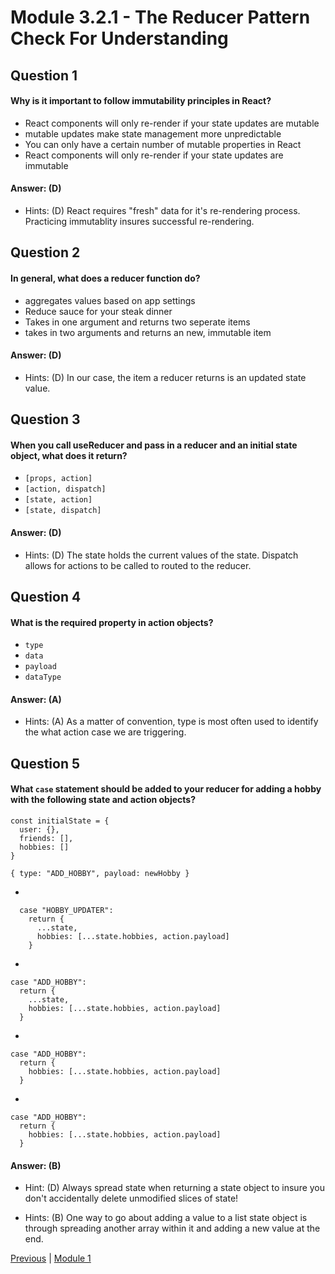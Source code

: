 # Module 3.2.1 - The Reducer Pattern Check For Understanding

## Question 1

####  Why is it important to follow immutability principles in React?

- React components will only re-render if your state updates are mutable  
- mutable updates make state management more unpredictable  
- You can only have a certain number of mutable properties in React  
- React components will only re-render if your state updates are immutable  

#### Answer:   (D) 

- Hints: (D)  React requires "fresh" data for it's re-rendering process. Practicing immutablity insures successful re-rendering.

## Question 2

####  In general, what does a reducer function do?

- aggregates values based on app settings  
- Reduce sauce for your steak dinner  
- Takes in one argument and returns two seperate items  
- takes in two arguments and returns an new, immutable item 

#### Answer:   (D) 

- Hints: (D)  In our case, the item a reducer returns is an updated state value.

## Question 3

####  When you call useReducer and pass in a reducer and an initial state object, what does it return?

- ```[props, action]``` 
- ```[action, dispatch]``` 
- ```[state, action]``` 
- ```[state, dispatch]``` 

#### Answer:   (D) 

- Hints: (D)  The state holds the current values of the state. Dispatch allows for actions to be called to routed to the reducer.

## Question 4

####  What is the required property in action objects?

- ```type``` 
- ```data``` 
- ```payload``` 
- ```dataType``` 

#### Answer:   (A) 

- Hints: (A)  As a matter of convention, type is most often used to identify the what action case we are triggering.

## Question 5

#### What ```case``` statement should be added to your reducer for adding a hobby with the following state and action objects?
```
const initialState = {
  user: {},
  friends: [],
  hobbies: []
}
```
```
{ type: "ADD_HOBBY", payload: newHobby }
```

- 
```
  case "HOBBY_UPDATER":
    return {
      ...state,
      hobbies: [...state.hobbies, action.payload]
    }
  ``` 
- 
```
case "ADD_HOBBY":
  return {
    ...state,
    hobbies: [...state.hobbies, action.payload]
  }
``` 
- 
```
case "ADD_HOBBY":
  return {
    hobbies: [...state.hobbies, action.payload]
  }
``` 
- 
```
case "ADD_HOBBY":
  return {
    hobbies: [...state.hobbies, action.payload]
  }
``` 

#### Answer:   (B) 

- Hint: (D) Always spread state when returning a state object to insure you don't accidentally delete unmodified slices of state!


- Hints: (B)  One way to go about adding a value to a list state object is through spreading another array within it and adding a new value at the end.






[Previous](./QA.md) | [Module 1](../../Module_1-Class-Components/README.md)

